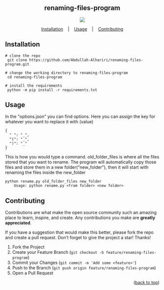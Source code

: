 <p align=center>
  <h2 align="center"> renaming-files-program </h2>
</p>

<p align="center">
 <a  align="center" target="_blank" href="https://www.python.org/downloads/" title="Python version"><img src="https://img.shields.io/badge/python-%3E=_3.10.5-green.svg"></a>
</p>

<p align="center">
  <a href="#installation">Installation</a>
  &nbsp;&nbsp;&nbsp;|&nbsp;&nbsp;&nbsp;
  <a href="#usage">Usage</a>
  &nbsp;&nbsp;&nbsp;|&nbsp;&nbsp;&nbsp;
  <a href="#contributing">Contributing</a>
</p>

## Installation

```console
# clone the repo
 git clone https://github.com/Abdullah-Alhariri/renaming-files-program.git

# change the working directory to renaming-files-program
 cd renaming-files-program

# install the requirements
 python -m pip install -r requirements.txt
```

## Usage

In the "options.json" you can find options. Here you can assign the key for whatever you want to replace it with (value)

```console
{
  " ": "_",
  "(": "_",
  ")": "_"
}
```

This is how you would type a command. old_folder_files is where all the files stored that you want to rename. The program will automatically copy those files and store them in a new folder("new_folder"), then it will start with renaming the files inside the new_folder

```console
python rename.py old_folder_files new_folder
    Usage: python rename.py <from folder> <new folder>
```

## Contributing

Contributions are what make the open source community such an amazing place to learn, inspire, and create. Any contributions you make are **greatly appreciated**.

If you have a suggestion that would make this better, please fork the repo and create a pull request.
Don't forget to give the project a star! Thanks!

1. Fork the Project
2. Create your Feature Branch (`git checkout -b feature/renaming-files-program`)
3. Commit your Changes (`git commit -m 'Add some <feature>'`)
4. Push to the Branch (`git push origin feature/renaming-files-program`)
5. Open a Pull Request

<p align="right">(<a href="#readme-top">back to top</a>)</p>
